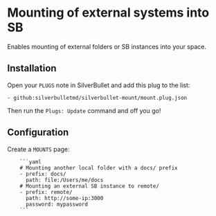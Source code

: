 # Mounting of external systems into SB
Enables mounting of external folders or SB instances into your space.

## Installation
Open your `PLUGS` note in SilverBullet and add this plug to the list:

```
- github:silverbulletmd/silverbullet-mount/mount.plug.json
```

Then run the `Plugs: Update` command and off you go!

## Configuration
Create a `MOUNTS` page:

        ```yaml
        # Mounting another local folder with a docs/ prefix
        - prefix: docs/
          path: file:/Users/me/docs
        # Mounting an external SB instance to remote/
        - prefix: remote/
          path: http://some-ip:3000
          password: mypassword
        ```

